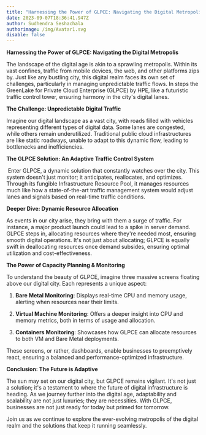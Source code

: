 ```yaml
---
title: "Harnessing the Power of GLPCE: Navigating the Digital Metropolis"
date: 2023-09-07T18:36:41.947Z
author: Sudhendra Seshachala
authorimage: /img/Avatar1.svg
disable: false
---
```

**Harnessing the Power of GLPCE: Navigating the Digital Metropolis** 

The landscape of the digital age is akin to a sprawling metropolis. Within its vast confines, traffic from mobile devices, the web, and other platforms zips by. Just like any bustling city, this digital realm faces its own set of challenges, particularly in managing unpredictable traffic flows. In steps the GreenLake for Private Cloud Enterprise (GLPCE) by HPE, like a futuristic traffic control tower, ensuring harmony in the city's digital lanes.

**The Challenge: Unpredictable Digital Traffic**

Imagine our digital landscape as a vast city, with roads filled with vehicles representing different types of digital data. Some lanes are congested, while others remain underutilized. Traditional public cloud infrastructures are like static roadways, unable to adapt to this dynamic flow, leading to bottlenecks and inefficiencies.

**The GLPCE Solution: An Adaptive Traffic Control System**

 Enter GLPCE, a dynamic solution that constantly watches over the city. This system doesn't just monitor; it anticipates, reallocates, and optimizes. Through its fungible Infrastructure Resource Pool, it manages resources much like how a state-of-the-art traffic management system would adjust lanes and signals based on real-time traffic conditions.

**Deeper Dive: Dynamic Resource Allocation**

As events in our city arise, they bring with them a surge of traffic. For instance, a major product launch could lead to a spike in server demand. GLPCE steps in, allocating resources where they're needed most, ensuring smooth digital operations. It's not just about allocating; GLPCE is equally swift in deallocating resources once demand subsides, ensuring optimal utilization and cost-effectiveness.

**The Power of Capacity Planning & Monitoring**

To understand the beauty of GLPCE, imagine three massive screens floating above our digital city. Each represents a unique aspect:

1. **Bare Metal Monitoring**: Displays real-time CPU and memory usage, alerting when resources near their limits.

2. **Virtual Machine Monitoring**: Offers a deeper insight into CPU and memory metrics, both in terms of usage and allocation.

3. **Containers Monitoring**: Showcases how GLPCE can allocate resources to both VM and Bare Metal deployments.

These screens, or rather, dashboards, enable businesses to preemptively react, ensuring a balanced and performance-optimized infrastructure.

**Conclusion: The Future is Adaptive**

The sun may set on our digital city, but GLPCE remains vigilant. It's not just a solution; it's a testament to where the future of digital infrastructure is heading. As we journey further into the digital age, adaptability and scalability are not just luxuries; they are necessities. With GLPCE, businesses are not just ready for today but primed for tomorrow. 

Join us as we continue to explore the ever-evolving metropolis of the digital realm and the solutions that keep it running seamlessly.